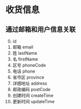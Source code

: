 # 收货信息

## 通过邮箱和用户信息关联
0. id
1. 邮箱 email
2. 姓 lastName
3. 名 firstName
4. 区号 phoneCode
5. 电话 phone
6. 省市区 province
7. 详细地址 address
8. 邮政编码 postCode
9. 创建时间 createTime
10. 更新时间 updateTime